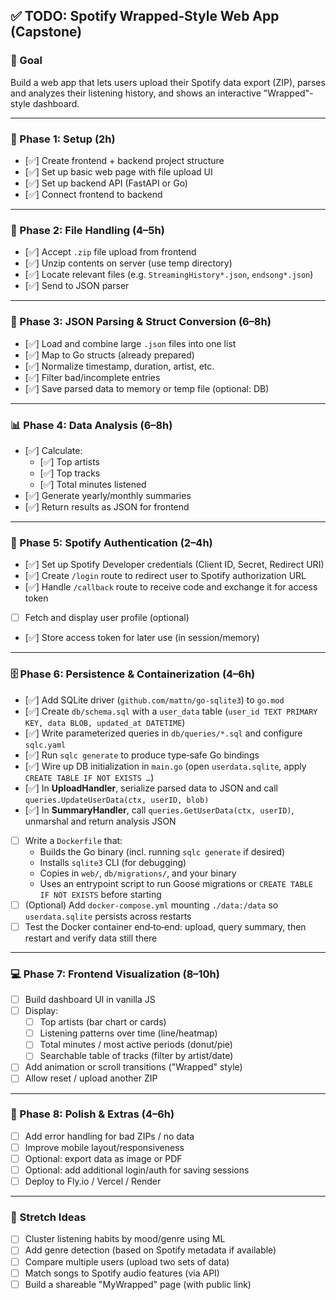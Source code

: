 ## ✅ TODO: Spotify Wrapped‑Style Web App (Capstone)

### 🎯 Goal  
Build a web app that lets users upload their Spotify data export (ZIP), parses and analyzes their listening history, and shows an interactive "Wrapped"-style dashboard.

---

### 🧱 Phase 1: Setup (2h)  
- [✅] Create frontend + backend project structure  
- [✅] Set up basic web page with file upload UI  
- [✅] Set up backend API (FastAPI or Go)  
- [✅] Connect frontend to backend  

---

### 📂 Phase 2: File Handling (4–5h)  
- [✅] Accept `.zip` file upload from frontend  
- [✅] Unzip contents on server (use temp directory)  
- [✅] Locate relevant files (e.g. `StreamingHistory*.json`, `endsong*.json`)  
- [✅] Send to JSON parser  

---

### 📄 Phase 3: JSON Parsing & Struct Conversion (6–8h)  
- [✅] Load and combine large `.json` files into one list  
- [✅] Map to Go structs (already prepared)  
- [✅] Normalize timestamp, duration, artist, etc.  
- [✅] Filter bad/incomplete entries  
- [✅] Save parsed data to memory or temp file (optional: DB)  

---

### 📊 Phase 4: Data Analysis (6–8h)  
- [✅] Calculate:  
  - [✅] Top artists  
  - [✅] Top tracks  
  - [✅] Total minutes listened  
- [✅] Generate yearly/monthly summaries  
- [✅] Return results as JSON for frontend  

---

### 🔐 Phase 5: Spotify Authentication (2–4h)  
- [✅] Set up Spotify Developer credentials (Client ID, Secret, Redirect URI)  
- [✅] Create `/login` route to redirect user to Spotify authorization URL  
- [✅] Handle `/callback` route to receive code and exchange it for access token  
- [ ] Fetch and display user profile (optional)  
- [✅] Store access token for later use (in session/memory)  

---

### 🗄️ Phase 6: Persistence & Containerization (4–6h)  
- [✅] Add SQLite driver (`github.com/mattn/go-sqlite3`) to `go.mod`  
- [✅] Create `db/schema.sql` with a `user_data` table (`user_id TEXT PRIMARY KEY, data BLOB, updated_at DATETIME`)  
- [✅] Write parameterized queries in `db/queries/*.sql` and configure `sqlc.yaml`  
- [✅] Run `sqlc generate` to produce type‑safe Go bindings  
- [✅] Wire up DB initialization in `main.go` (open `userdata.sqlite`, apply `CREATE TABLE IF NOT EXISTS …`)  
- [✅] In **UploadHandler**, serialize parsed data to JSON and call `queries.UpdateUserData(ctx, userID, blob)`  
- [✅] In **SummaryHandler**, call `queries.GetUserData(ctx, userID)`, unmarshal and return analysis JSON  
- [ ] Write a `Dockerfile` that:  
  - Builds the Go binary (incl. running `sqlc generate` if desired)  
  - Installs `sqlite3` CLI (for debugging)  
  - Copies in `web/`, `db/migrations/`, and your binary  
  - Uses an entrypoint script to run Goose migrations or `CREATE TABLE IF NOT EXISTS` before starting  
- [ ] (Optional) Add `docker-compose.yml` mounting `./data:/data` so `userdata.sqlite` persists across restarts  
- [ ] Test the Docker container end‑to‑end: upload, query summary, then restart and verify data still there  

---

### 💻 Phase 7: Frontend Visualization (8–10h)  
- [ ] Build dashboard UI in vanilla JS  
- [ ] Display:  
  - [ ] Top artists (bar chart or cards)  
  - [ ] Listening patterns over time (line/heatmap)  
  - [ ] Total minutes / most active periods (donut/pie)  
  - [ ] Searchable table of tracks (filter by artist/date)  
- [ ] Add animation or scroll transitions ("Wrapped" style)  
- [ ] Allow reset / upload another ZIP  

---

### 🧪 Phase 8: Polish & Extras (4–6h)  
- [ ] Add error handling for bad ZIPs / no data  
- [ ] Improve mobile layout/responsiveness  
- [ ] Optional: export data as image or PDF  
- [ ] Optional: add additional login/auth for saving sessions  
- [ ] Deploy to Fly.io / Vercel / Render  

---

### 🧠 Stretch Ideas  
- [ ] Cluster listening habits by mood/genre using ML  
- [ ] Add genre detection (based on Spotify metadata if available)  
- [ ] Compare multiple users (upload two sets of data)  
- [ ] Match songs to Spotify audio features (via API)  
- [ ] Build a shareable "MyWrapped" page (with public link)  
